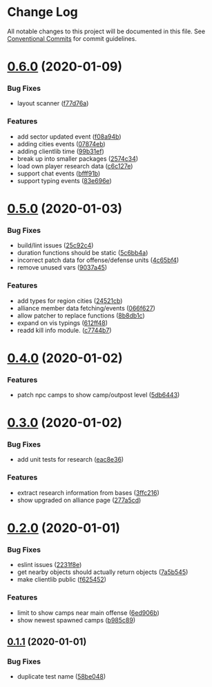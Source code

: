 # Change Log

All notable changes to this project will be documented in this file.
See [Conventional Commits](https://conventionalcommits.org) for commit guidelines.

# [0.6.0](https://github.com/blacha/st/compare/v0.5.0...v0.6.0) (2020-01-09)


### Bug Fixes

* layout scanner ([f77d76a](https://github.com/blacha/st/commit/f77d76a02b95a87d85cdd2051b71efb62b76991b))


### Features

* add sector updated event ([f08a94b](https://github.com/blacha/st/commit/f08a94b4dadc116419892a252616160bf8e355e2))
* adding cities events ([07874eb](https://github.com/blacha/st/commit/07874eb386027186d63381256a60f82fdccbe4f5))
* adding clientlib time ([99b31ef](https://github.com/blacha/st/commit/99b31efce5cd6478aef4eddca1861587adfd71e6))
* break up into smaller packages ([2574c34](https://github.com/blacha/st/commit/2574c34eb9205a95a63395d8948d8529e4a94fa0))
* load own player research data ([c6c127e](https://github.com/blacha/st/commit/c6c127e16daca16e10ee04148b74390da5ec08fc))
* support chat events ([bfff91b](https://github.com/blacha/st/commit/bfff91b04bda365f65a1ff57015a483baae7da18))
* support typing events ([83e696e](https://github.com/blacha/st/commit/83e696e7d201dfc1cd885bb93153930638ca5c59))





# [0.5.0](https://github.com/blacha/st/compare/v0.4.0...v0.5.0) (2020-01-03)


### Bug Fixes

* build/lint issues ([25c92c4](https://github.com/blacha/st/commit/25c92c484e31c4cdfacbe7309db8ce285f0f6abc))
* duration functions should be static ([5c6bb4a](https://github.com/blacha/st/commit/5c6bb4a639b8701982f43b5acf8f895189d93777))
* incorrect patch data for offense/defense units ([4c65bf4](https://github.com/blacha/st/commit/4c65bf4f4b1ba0ec4c9bb9506eb6eeb6e112cf9b))
* remove unused vars ([9037a45](https://github.com/blacha/st/commit/9037a45d096ed7a17b0a6b92a67b7c537bb80744))


### Features

* add types for region cities ([24521cb](https://github.com/blacha/st/commit/24521cb5e48da3aa500e150b889005dc69427cc8))
* alliance member data fetching/events ([066f627](https://github.com/blacha/st/commit/066f62736ea540e452c8ce3724bacce7f034b16a))
* allow patcher to replace functions ([8b8db1c](https://github.com/blacha/st/commit/8b8db1c8a96d7abbeb5614d4c1b4929dcde3a4da))
* expand on vis typings ([612ff48](https://github.com/blacha/st/commit/612ff48ede3797b6cf8fa988e63cbff21719a5b6))
* readd kill info module. ([c7744b7](https://github.com/blacha/st/commit/c7744b781353756d0951fd509c49b34e86f0f06e))





# [0.4.0](https://github.com/blacha/st/compare/v0.3.0...v0.4.0) (2020-01-02)


### Features

* patch npc camps to show camp/outpost level ([5db6443](https://github.com/blacha/st/commit/5db6443315ebd81307675b644e31aa3ee023306d))





# [0.3.0](https://github.com/blacha/st/compare/v0.2.0...v0.3.0) (2020-01-02)


### Bug Fixes

* add unit tests for research ([eac8e36](https://github.com/blacha/st/commit/eac8e369857d205f37ab549779b3e50085ba3ee1))


### Features

* extract research information from bases ([3ffc216](https://github.com/blacha/st/commit/3ffc216f304f2856d55284aaa7b0461635fd80d9))
* show upgraded on alliance page ([277a5cd](https://github.com/blacha/st/commit/277a5cd3d958a02af0ec8ed2f9238147926f4ac6))





# [0.2.0](https://github.com/blacha/st/compare/v0.1.2...v0.2.0) (2020-01-01)


### Bug Fixes

* eslint issues ([2231f8e](https://github.com/blacha/st/commit/2231f8e9806efaf38e7edd1bd31067138c74015f))
* get nearby objects should actually return objects ([7a5b545](https://github.com/blacha/st/commit/7a5b545dc30c0d58b7d7cbc2edfa7bc75642c928))
* make clientlib public ([f625452](https://github.com/blacha/st/commit/f62545287f28faf50b0b5ac6649cc9cce3ef8737))


### Features

* limit to show camps near main offense ([6ed906b](https://github.com/blacha/st/commit/6ed906ba735e4d9831362e14516267c1a77cef81))
* show newest spawned camps ([b985c89](https://github.com/blacha/st/commit/b985c896a3f5e1feb6f6c5354c0ccc124e48f0af))





## [0.1.1](https://github.com/blacha/st/compare/v0.1.0...v0.1.1) (2020-01-01)


### Bug Fixes

* duplicate test name ([58be048](https://github.com/blacha/st/commit/58be0482e1e6e6df76c025df0d11a59a5461d6ce))
